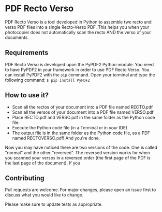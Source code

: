 # PDF Recto Verso
PDF Recto Verso is a tool developed in Python to assemble two recto and verso PDF files into a single Recto-Verso PDF.
This helps you when your photocopier does not automatically scan the recto AND the verso of your documents.

## Requirements 
PDF Recto Verso is developed upon the PyPDF2 Python module. You need to have PyPDF2 in your framework in order to use PDF Recto Verso.
You can install PyPDF2 with the ```pip``` command. Open your terminal and type the following command:
```$ pip install PyPDF2```
## How to use it?
- Scan all the rectos of your document into a PDF file named RECTO.pdf
- Scan all the versos of your document into a PDF file named VERSO.pdf
- Place RECTO.pdf and VERSO.pdf in the same folder as the Python code file.
- Execute the Python code file (in a Terminal or in your IDE)
- The output file is in the same folder as the Python code file, as a PDF named RECTOVERSO.pdf! And you're done.

Now you may have noticed there are two versions of the code. One is called "normal" and the other "reversed".
The reversed version works for when you scanned your versos in a reversed order (the first page of the PDF is the last page of the document). If you

## Contributing
Pull requests are welcome. For major changes, please open an issue first to discuss what you would like to change.

Please make sure to update tests as appropriate.

